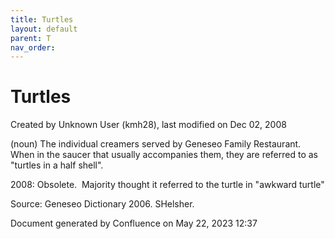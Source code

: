 ```yaml
---
title: Turtles
layout: default
parent: T
nav_order:
---
```


# Turtles

Created by  Unknown User (kmh28), last modified on Dec 02, 2008

(noun) The individual creamers served by Geneseo Family Restaurant. When in the saucer that usually accompanies them, they are referred to as &quot;turtles in a half shell&quot;.

2008: Obsolete.  Majority thought it referred to the turtle in &quot;awkward turtle&quot;

Source: Geneseo Dictionary 2006. SHelsher.

Document generated by Confluence on May 22, 2023 12:37


